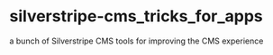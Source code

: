 # silverstripe-cms_tricks_for_apps
a bunch of Silverstripe CMS tools for improving the CMS experience 
